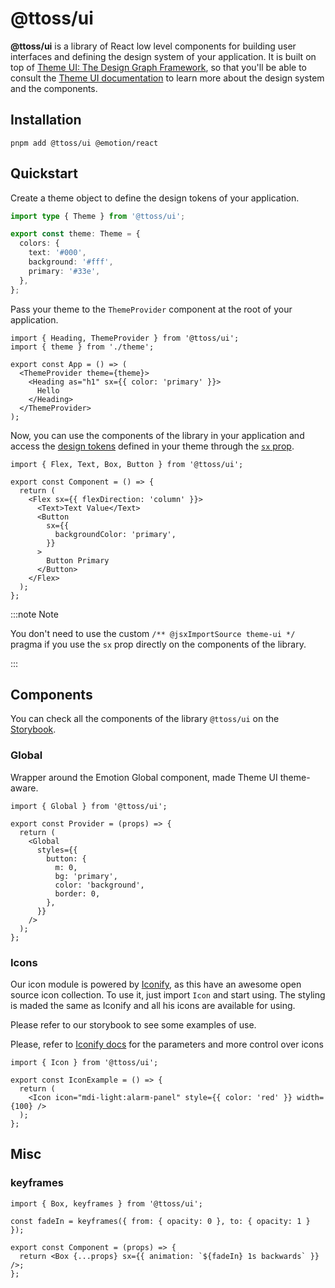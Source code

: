 # @ttoss/ui

**@ttoss/ui** is a library of React low level components for building user interfaces and defining the design system of your application. It is built on top of [Theme UI: The Design Graph Framework](https://theme-ui.com/), so that you'll be able to consult the [Theme UI documentation](https://theme-ui.com/getting-started) to learn more about the design system and the components.

## Installation

```shell
pnpm add @ttoss/ui @emotion/react
```

## Quickstart

Create a theme object to define the design tokens of your application.

```ts
import type { Theme } from '@ttoss/ui';

export const theme: Theme = {
  colors: {
    text: '#000',
    background: '#fff',
    primary: '#33e',
  },
};
```

Pass your theme to the `ThemeProvider` component at the root of your application.

```tsx
import { Heading, ThemeProvider } from '@ttoss/ui';
import { theme } from './theme';

export const App = () => (
  <ThemeProvider theme={theme}>
    <Heading as="h1" sx={{ color: 'primary' }}>
      Hello
    </Heading>
  </ThemeProvider>
);
```

Now, you can use the components of the library in your application and access the [design tokens](/docs/design/design-tokens) defined in your theme through the [`sx` prop](https://theme-ui.com/getting-started#sx-prop).

```tsx
import { Flex, Text, Box, Button } from '@ttoss/ui';

export const Component = () => {
  return (
    <Flex sx={{ flexDirection: 'column' }}>
      <Text>Text Value</Text>
      <Button
        sx={{
          backgroundColor: 'primary',
        }}
      >
        Button Primary
      </Button>
    </Flex>
  );
};
```

:::note Note

You don't need to use the custom `/** @jsxImportSource theme-ui */` pragma if you use the `sx` prop directly on the components of the library.

:::

## Components

You can check all the components of the library `@ttoss/ui` on the [Storybook](https://storybook.ttoss.dev/?path=/story/ui).

### Global

Wrapper around the Emotion Global component, made Theme UI theme-aware.

```tsx
import { Global } from '@ttoss/ui';

export const Provider = (props) => {
  return (
    <Global
      styles={{
        button: {
          m: 0,
          bg: 'primary',
          color: 'background',
          border: 0,
        },
      }}
    />
  );
};
```

### Icons

Our icon module is powered by [Iconify](https://iconify.design/), as this have an awesome open source icon collection.
To use it, just import `Icon` and start using. The styling is maded the same as Iconify and all his icons are available for using.

Please refer to our storybook to see some examples of use.

Please, refer to [Iconify docs](https://docs.iconify.design/icon-components/react/) for the parameters and more control over icons

```tsx
import { Icon } from '@ttoss/ui';

export const IconExample = () => {
  return (
    <Icon icon="mdi-light:alarm-panel" style={{ color: 'red' }} width={100} />
  );
};
```

## Misc

### keyframes

```tsx
import { Box, keyframes } from '@ttoss/ui';

const fadeIn = keyframes({ from: { opacity: 0 }, to: { opacity: 1 } });

export const Component = (props) => {
  return <Box {...props} sx={{ animation: `${fadeIn} 1s backwards` }} />;
};
```
